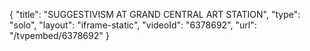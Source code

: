 {
    "title": "SUGGESTIVISM AT GRAND CENTRAL ART STATION",
    "type": "solo",
    "layout": "iframe-static",
    "videoId": "6378692",
    "url": "\/tvpembed\/6378692"
}